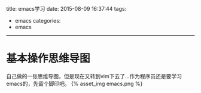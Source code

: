 title: emacs学习
date: 2015-08-09 16:37:44
tags:
- emacs
categories:
- emacs
---
# 基本操作思维导图
自己做的一张思维导图，但是现在又转到vim下去了...作为程序员还是要学习emacs的，先留个脚印吧。
{% asset_img emacs.png %}

